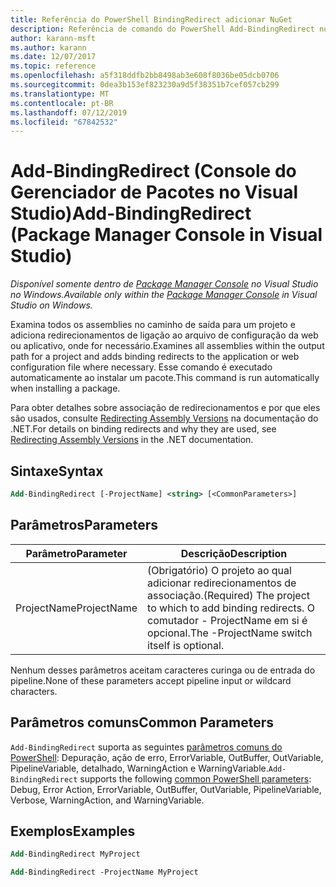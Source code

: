 ```yaml
---
title: Referência do PowerShell BindingRedirect adicionar NuGet
description: Referência de comando do PowerShell Add-BindingRedirect no Console do Gerenciador de pacotes NuGet no Visual Studio.
author: karann-msft
ms.author: karann
ms.date: 12/07/2017
ms.topic: reference
ms.openlocfilehash: a5f318ddfb2bb8498ab3e608f8036be05dcb0706
ms.sourcegitcommit: 0dea3b153ef823230a9d5f38351b7cef057cb299
ms.translationtype: MT
ms.contentlocale: pt-BR
ms.lasthandoff: 07/12/2019
ms.locfileid: "67842532"
---
```

# <a name="add-bindingredirect-package-manager-console-in-visual-studio"></a><span data-ttu-id="2fe40-103">Add-BindingRedirect (Console do Gerenciador de Pacotes no Visual Studio)</span><span class="sxs-lookup"><span data-stu-id="2fe40-103">Add-BindingRedirect (Package Manager Console in Visual Studio)</span></span>

<span data-ttu-id="2fe40-104">*Disponível somente dentro de [Package Manager Console](package-manager-console.md) no Visual Studio no Windows.*</span><span class="sxs-lookup"><span data-stu-id="2fe40-104">*Available only within the [Package Manager Console](package-manager-console.md) in Visual Studio on Windows.*</span></span>

<span data-ttu-id="2fe40-105">Examina todos os assemblies no caminho de saída para um projeto e adiciona redirecionamentos de ligação ao arquivo de configuração da web ou aplicativo, onde for necessário.</span><span class="sxs-lookup"><span data-stu-id="2fe40-105">Examines all assemblies within the output path for a project and adds binding redirects to the application or web configuration file where necessary.</span></span> <span data-ttu-id="2fe40-106">Esse comando é executado automaticamente ao instalar um pacote.</span><span class="sxs-lookup"><span data-stu-id="2fe40-106">This command is run automatically when installing a package.</span></span>

<span data-ttu-id="2fe40-107">Para obter detalhes sobre associação de redirecionamentos e por que eles são usados, consulte [Redirecting Assembly Versions](/dotnet/framework/configure-apps/redirect-assembly-versions) na documentação do .NET.</span><span class="sxs-lookup"><span data-stu-id="2fe40-107">For details on binding redirects and why they are used, see [Redirecting Assembly Versions](/dotnet/framework/configure-apps/redirect-assembly-versions) in the .NET documentation.</span></span>

## <a name="syntax"></a><span data-ttu-id="2fe40-108">Sintaxe</span><span class="sxs-lookup"><span data-stu-id="2fe40-108">Syntax</span></span>

```ps
Add-BindingRedirect [-ProjectName] <string> [<CommonParameters>]
```

## <a name="parameters"></a><span data-ttu-id="2fe40-109">Parâmetros</span><span class="sxs-lookup"><span data-stu-id="2fe40-109">Parameters</span></span>

| <span data-ttu-id="2fe40-110">Parâmetro</span><span class="sxs-lookup"><span data-stu-id="2fe40-110">Parameter</span></span> | <span data-ttu-id="2fe40-111">Descrição</span><span class="sxs-lookup"><span data-stu-id="2fe40-111">Description</span></span> |
| --- | --- |
| <span data-ttu-id="2fe40-112">ProjectName</span><span class="sxs-lookup"><span data-stu-id="2fe40-112">ProjectName</span></span> | <span data-ttu-id="2fe40-113">(Obrigatório) O projeto ao qual adicionar redirecionamentos de associação.</span><span class="sxs-lookup"><span data-stu-id="2fe40-113">(Required) The project to which to add binding redirects.</span></span> <span data-ttu-id="2fe40-114">O comutador - ProjectName em si é opcional.</span><span class="sxs-lookup"><span data-stu-id="2fe40-114">The -ProjectName switch itself is optional.</span></span> |

<span data-ttu-id="2fe40-115">Nenhum desses parâmetros aceitam caracteres curinga ou de entrada do pipeline.</span><span class="sxs-lookup"><span data-stu-id="2fe40-115">None of these parameters accept pipeline input or wildcard characters.</span></span>

## <a name="common-parameters"></a><span data-ttu-id="2fe40-116">Parâmetros comuns</span><span class="sxs-lookup"><span data-stu-id="2fe40-116">Common Parameters</span></span>

<span data-ttu-id="2fe40-117">`Add-BindingRedirect` suporta as seguintes [parâmetros comuns do PowerShell](http://go.microsoft.com/fwlink/?LinkID=113216): Depuração, ação de erro, ErrorVariable, OutBuffer, OutVariable, PipelineVariable, detalhado, WarningAction e WarningVariable.</span><span class="sxs-lookup"><span data-stu-id="2fe40-117">`Add-BindingRedirect` supports the following [common PowerShell parameters](http://go.microsoft.com/fwlink/?LinkID=113216): Debug, Error Action, ErrorVariable, OutBuffer, OutVariable, PipelineVariable, Verbose, WarningAction, and WarningVariable.</span></span>

## <a name="examples"></a><span data-ttu-id="2fe40-118">Exemplos</span><span class="sxs-lookup"><span data-stu-id="2fe40-118">Examples</span></span>

```ps
Add-BindingRedirect MyProject

Add-BindingRedirect -ProjectName MyProject
```